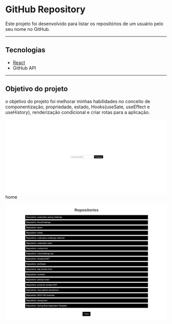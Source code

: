 # GitHub Repository

Este projeto foi desenvolvido para listar os repositórios de um usuário pelo seu nome no GitHub.

---

## Tecnologias
 - [React](https://reactjs.org/)
 - GitHub API

---

## Objetivo do projeto
o objetivo do projeto foi melhorar minhas habilidades no conceito de componentização, propriedade, estado, Hooks(useSate, useEffect e useHistory), renderização condicional e criar rotas para a aplicação.

![home](./public/home.png)
home

![repositories](./public/repository.png)
